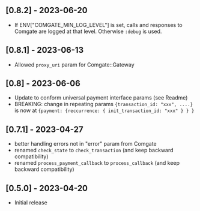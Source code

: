 ## [0.8.2] - 2023-06-20
- If ENV["COMGATE_MIN_LOG_LEVEL"] is set, calls and responses to Comgate are logged at that level. Otherwise `:debug` is used.

## [0.8.1] - 2023-06-13
- Allowed  `proxy_uri` param for Comgate::Gateway

## [0.8] - 2023-06-06
- Update to conform universal payment interface params (see Readme)
- BREAKING: change in repeating params `{transaction_id: "xxx", ....}` is now at `{payment: {reccurrence: { init_transaction_id: "xxx" } } }`

## [0.7.1] - 2023-04-27

- better handling errors not in "error" param from Comgate
- renamed  `check_state` to `check_transaction` (and keep backward compatibility)
- renamed  `process_payment_callback` to `process_callback` (and keep backward compatibility)

## [0.5.0] - 2023-04-20

- Initial release


